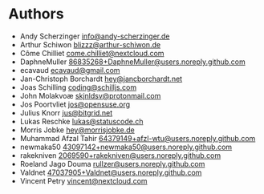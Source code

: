 <!--
  - SPDX-FileCopyrightText: 2024 Nextcloud GmbH and Nextcloud contributors
  - SPDX-License-Identifier: AGPL-3.0-or-later
-->
# Authors

- Andy Scherzinger <info@andy-scherzinger.de>
- Arthur Schiwon <blizzz@arthur-schiwon.de>
- Côme Chilliet <come.chilliet@nextcloud.com>
- DaphneMuller <86835268+DaphneMuller@users.noreply.github.com>
- ecavaud <ecavaud@gmail.com>
- Jan-Christoph Borchardt <hey@jancborchardt.net>
- Joas Schilling <coding@schilljs.com>
- John Molakvoæ <skjnldsv@protonmail.com>
- Jos Poortvliet <jos@opensuse.org>
- Julius Knorr <jus@bitgrid.net>
- Lukas Reschke <lukas@statuscode.ch>
- Morris Jobke <hey@morrisjobke.de>
- Muhammad Afzal Tahir <64379149+afzl-wtu@users.noreply.github.com>
- newmaka50 <43097142+newmaka50@users.noreply.github.com>
- rakekniven <2069590+rakekniven@users.noreply.github.com>
- Roeland Jago Douma <rullzer@users.noreply.github.com>
- Valdnet <47037905+Valdnet@users.noreply.github.com>
- Vincent Petry <vincent@nextcloud.com>

